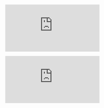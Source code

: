 ![GitHubViewsCounter](https://openlabx.com/githubviewscounter/api/gitvcr.php?username=ajee10x&repository=t2&theme=light)

![GitHubViewsCounter](https://openlabx.com/githubviewscounter/api/gitvcr.php?username=ajee10x&repository=t4&theme=light)
